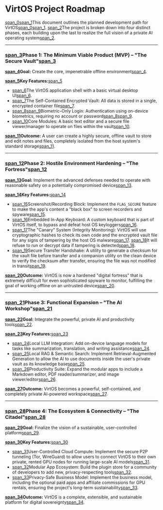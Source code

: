 # VirtOS Project Roadmap

[span_0](start_span)[span_1](start_span)This document outlines the planned development path for VirtOS[span_0](end_span)[span_1](end_span). [span_2](start_span)The project is broken down into four distinct phases, each building upon the last to realize the full vision of a private AI operating system[span_2](end_span).

---

### [span_3](start_span)Phase 1: The Minimum Viable Product (MVP) – "The Secure Vault"[span_3](end_span)

**[span_4](start_span)Goal:** Create the core, impenetrable offline environment[span_4](end_span).

**[span_5](start_span)Key Features:**[span_5](end_span)
- [span_6](start_span)The VirtOS application shell with a basic virtual desktop UI[span_6](end_span).
- [span_7](start_span)The Self-Contained Encrypted Vault: All data is stored in a single, encrypted container file[span_7](end_span).
- [span_8](start_span)[span_9](start_span)Biometric-Only Login: Authentication using on-device biometrics, requiring no account or password[span_8](end_span)[span_9](end_span).
- [span_10](start_span)Core Modules: A basic text editor and a secure file viewer/manager to operate on files within the vault[span_10](end_span).

**[span_11](start_span)Outcome:** A user can create a highly secure, offline vault to store and edit notes and files, completely isolated from the host system's standard storage[span_11](end_span).

---

### [span_12](start_span)Phase 2: Hostile Environment Hardening – "The Fortress"[span_12](end_span)

**[span_13](start_span)Goal:** Implement the advanced defenses needed to operate with reasonable safety on a potentially compromised device[span_13](end_span).

**[span_14](start_span)Key Features:**[span_14](end_span)
- [span_15](start_span)Screenshot/Recording Block: Implement the `FLAG_SECURE` feature to make the app's content a "black box" to screen recorders and spyware[span_15](end_span).
- [span_16](start_span)Embedded In-App Keyboard: A custom keyboard that is part of VirtOS itself, to bypass and defeat host OS keyloggers[span_16](end_span).
- [span_17](start_span)The "Canary" System (Integrity Monitoring): VirtOS will use cryptographic hashes to check its own code and the encrypted vault file for any signs of tampering by the host OS malware[span_17](end_span). [span_18](start_span)It will refuse to run or decrypt data if tampering is detected[span_18](end_span).
- [span_19](start_span)Secure Transfer Handshake: A utility to generate a checksum for the vault file before transfer and a companion utility on the clean device to verify the checksum after transfer, ensuring the file was not modified in transit[span_19](end_span).

**[span_20](start_span)Outcome:** VirtOS is now a hardened "digital fortress" that is extremely difficult for even sophisticated spyware to monitor, fulfilling the goal of working offline on an untrusted device[span_20](end_span).

---

### [span_21](start_span)Phase 3: Functional Expansion – "The AI Workshop"[span_21](end_span)

**[span_22](start_span)Goal:** Integrate the powerful, private AI and productivity tools[span_22](end_span).

**[span_23](start_span)Key Features:**[span_23](end_span)
- [span_24](start_span)Local LLM Integration: Add on-device language models for tasks like summarization, translation, and writing assistance[span_24](end_span).
- [span_25](start_span)Local RAG & Semantic Search: Implement Retrieval-Augmented Generation to allow the AI to use documents inside the user's private vault as its knowledge base[span_25](end_span).
- [span_26](start_span)Productivity Suite: Expand the modular apps to include a Markdown editor, PDF reader/summarizer, and image viewer/editor[span_26](end_span).

**[span_27](start_span)Outcome:** VirtOS becomes a powerful, self-contained, and completely private AI-powered workspace[span_27](end_span).

---

### [span_28](start_span)Phase 4: The Ecosystem & Connectivity – "The Citadel"[span_28](end_span)

**[span_29](start_span)Goal:** Finalize the vision of a sustainable, user-controlled platform[span_29](end_span).

**[span_30](start_span)Key Features:**[span_30](end_span)
- [span_31](start_span)User-Controlled Cloud Compute: Implement the secure P2P tunneling (Tor, WireGuard) to allow users to connect VirtOS to their own private, rented GPU nodes for running large-scale AI models[span_31](end_span).
- [span_32](start_span)Modular App Ecosystem: Build the plugin store for a community of developers to add new, privacy-respecting tools[span_32](end_span).
- [span_33](start_span)Privacy-Safe Business Model: Implement the business model, including the optional paid apps and affiliate commissions for GPU rentals, ensuring the project's long-term sustainability[span_33](end_span).

**[span_34](start_span)Outcome:** VirtOS is a complete, extensible, and sustainable platform for digital sovereignty[span_34](end_span).

